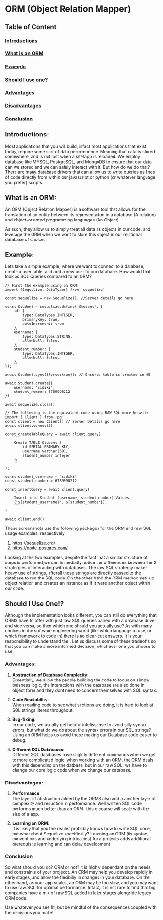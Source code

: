 # ORM (Object Relation Mapper)

## Table of Content
### [Introductions](#introductions-1)
### [What is an ORM](#what-is-an-orm-1)
### [Example](#example-1)
### [Should I use one?](#should-i-use-one-1)
### [Advantages](#advantages-1)
### [Disadvantages](#disadvantages-1)
### [Conclusion](#conclusion-1)


## Introductions:
Most applications that you will build, infact most applications that exist today, require some sort of data permimnence. Meaning that data is stored somewhere, and is not lost when a site/app is reloaded. We employ database like MYSQL, PostgreSQL, and MongoDB to ensure that our data can we stored and we can safely interact with it. But how do we do that? There are many database drivers that can allow us to write queries as lines of code directly from within our javascript or python (or whatever language you prefer) scripts.


## What is an ORM:

An ORM (Object Relation Mapper) is a software tool that allows for the translation of an entity between its representaiton in a database (A relation) and object-oriented programming languages (An Object).

As such, they allow us to simply treat all data as objects in our code, and leverage the ORM when we want to store this object in our relational database of choice.

## Example:
Lets take a simple example, where we want to connect to a database, create a user table, and add a new user to our database. How would that look as SQL Queries compared to an ORM? 

```
// First the example using an ORM!
import {Sequelize, DataTypes} from 'sequelize'

const sequelize = new Sequelize(); //Server details go here

const Student = sequelize.define('Student', {
    id: {
        type: DataTypes.INTEGER,
        primaryKey: true,
        autoIncrement: true
    },
    username: {
        type: DataTypes.STRING,
        allowNull: false,
    },
    student_number: {
        type: DataTypes.INTEGER,
        allowNull: false,
    },
});

await Student.sync({force:true}); // Ensures table is created in DB

await Student.create({
    username: 'sidiki',
    student_number: 6789998212
})

await sequelize.close()
```

```
// The following is the equivalent code using RAW SQL more heavily
import { Client } from 'pg'
const client = new Client() // Server Details go here
await client.connect()
 
const createTableQuery = await client.query(
    ```
    Create TABLE Student (
        id SERIAL PRIMARY KEY,
        username varchar(50),
        student_number integer
    );
    ```
);

const student_username = "sidiki" 
const student_number = 6789998212 

const insertQuery = await client.query(
    ```
    Insert into Student (username, student_number) Values 
    ('${student_username}', ${student_number});
    ```
)

await client.end()

```
<!--
<p align="center">
      <img  src="https://github.com/learning-software-engineering/learning-software-engineering.github.io/assets/95612717/b6111831-1240-42f2-868f-76a08647c1db" width="80%" height="50%" display="block">
</p>
<p align="center">
      <img src="https://github.com/learning-software-engineering/learning-software-engineering.github.io/assets/95612717/0faaecfe-2acd-48cc-a5c3-90b89f8833d0" width="80%" height="50%" display="block">
</p>
-->



These screenshots use the following packages for the ORM and raw SQL usage examples, respectively:
1. https://sequelize.org/ 
2. https://node-postgres.com/ 

Looking at the two examples, despite the fact that a similar structure of steps is performed,we can immediatly notice the differences between the 2 stratergies of interacting with databases. The raw SQL stratergy makes heavy use of strings, afterall these strings are directly passed to the database to run the SQL code. On the other hand the ORM method sets up object relation and creates an instance as if it were another object within our code.

## Should I Use One!?

Although the implementation looks different, you can still do everything that ORMS have to offer with just raw SQL queries paired with a database driver and vice versa, so then which one should you actually use? 
As with many choices in the software engineering world (like which langauge to use, or which framework to code in) there is no clear-cut answers. It is your responsibility to understand the . Let us discuss some of these tradeoffs so that you can make a more informed decision, whichever one you choose to use.

### Advantages:

1. **Abstraction of Database Complexity**:  \
Essentially, we allow the people building the code to focus on simply buisness logic, the interactions with the database are also done in object form and they dont need to concern themselves with SQL syntax.

3. **Code Readabilit**y: \
When reading code to see what sections are doing, it is hard to look at SQL strings litered throughout.

5. **Bug-fixing**: \
In our code, we usually get helpful intelissense to avoid silly syntax errors, but what do we do about the syntax errors in our SQL strings? Using an ORM helps us avoid these making our Database code easier to debug.

7. **Different SQL Databases**: \
Different SQL databases have slightly different commands when we get to more complicated logic, when working with an ORM, the ORM deals with this depending on the datbase, but in our raw SQL, we have to change our core logic code when we change our database. 

### Disadvantages:

1. **Performance**: \
The layer of abstraction added by the ORMS also add a another layer of complexity and reduction in performance. Well written SQL code performs much better than an ORM- this ofcourse will scale with the size of a app.

2. **Learning an ORM**: \
It is likely that you the reader probably konws how to write SQL code, but what about Sequelize specifically? Learning an ORM (its syntax, conventions and underlying intricacies) for a projects adds additional prerequisite learning and can delay development 

### Conclusion

So what should you do? ORM or not? It is highly dependant on the needs and constraints of your projecct. An ORM may help you develop rapidly in early stages, and allow the flexibiliy in changes in your database. On the other hand, as your app scales, an ORM may be too slow, and you may want to use raw SQL for optimal performance. Infact, it is not rare to find that big companies have a mix of raw SQL added in later stages alongside legacy ORM code. 

Use whatever you see fit, but be mindful of the consequences coupled with the decisions you make!
